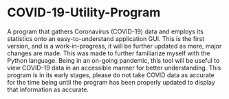 # COVID-19-Utility-Program
A program that gathers Coronavirus (COVID-19) data and employs its statistics onto an easy-to-understand application GUI. This is the first version, and is a work-in-progress, it will be further updated as more, major changes are made. This was made to further familiarize myself with the Python language. Being in an on-going pandemic, this tool will be useful to view COVID-19 data in an accessible manner for better understanding.  This program is in its early stages, please do not take COVID data as accurate for the time being until the program has been properly updated to display that information as accurate.
